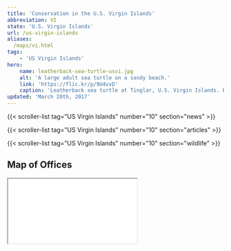 ```yaml
---
title: 'Conservation in the U.S. Virgin Islands'
abbreviation: VI
state: 'U.S. Virgin Islands'
url: /us-virgin-islands
aliases:
  /maps/vi.html
tags:
    - 'US Virgin Islands'
hero:
    name: leatherback-sea-turtle-usvi.jpg
    alt: 'A large adult sea turtle on a sandy beach.'
    link: 'https://flic.kr/p/9U4vvD'
    caption: 'Leatherback sea turtle at Tinglar, U.S. Virgin Islands. Photo by Claudia Lombard, USFWS'
updated: 'March 20th, 2017'
---
```


{{< scroller-list tag="US Virgin Islands" number="10" section="news" >}}

{{< scroller-list tag="US Virgin Islands" number="10" section="articles" >}}

{{< scroller-list tag="US Virgin Islands" number="10" section="wildlife" >}}

## Map of Offices
<iframe src="/map/?search=Virgin+Islands" class="state-map" title="List of offices in the Southeast Region of the U.S. Fish and Wildlife Service"></iframe>
